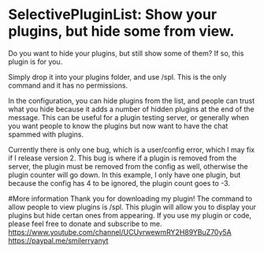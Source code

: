 # SelectivePluginList: Show your plugins, but hide some from view.

Do you want to hide your plugins, but still show some of them? If so, this plugin is for you.

Simply drop it into your plugins folder, and use /spl.
This is the only command and it has no permissions.

In the configuration, you can hide plugins from the list, and people can trust what you hide because it adds a number of hidden plugins at the end of the message.
This can be useful for a plugin testing server, or generally when you want people to know the plugins but now want to have the chat spammed with plugins.

Currently there is only one bug, which is a user/config error, which I may fix if I release version 2.
This bug is where if a plugin is removed from the server, the plugin must be removed from the config as well, otherwise the plugin counter will go down.
In this example, I only have one plugin, but because the config has 4 to be ignored, the plugin count goes to -3.

#More information
Thank you for downloading my plugin! The command to allow people to view plugins is /spl.
This plugin will allow you to display your plugins but hide certan ones from appearing.
If you use my plugin or code, please feel free to donate and subscribe to me.
https://www.youtube.com/channel/UCUvrwewmRY2H89YBuZ70y5A
https://paypal.me/smilerryanyt

